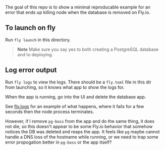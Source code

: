 The goal of this repo is to show a minimal reproducable example for an error that ends up killing node when the database is removed on Fly.io.

## To launch on fly
Run `fly launch` in this directory.

> **Note**
> Make sure you say yes to both creating a PostgreSQL database and to deploying.

## Log error output
Run `fly logs` to view the logs. There should be a `fly.toml` file in this dir from launching, so it knows what app to show the logs for.

When the app is running, go into the UI and delete the database app.

See [fly.logs](https://github.com/shayneczyzewski/pgboss-fly/blob/master/fly.logs#L15-L317) for an example of what happens, where it fails for a few seconds then the node process terminates.

However, if I remove `pg-boss` from the app and do the same thing, it does not die, so this doesn't appear to be some Fly.io behavior that somehow notices the DB was deleted and reaps the app. It feels like `pg` maybe cannot handle a DNS loss of the hostname while running, or we need to trap some error propogation better in `pg-boss` or the app itself?
